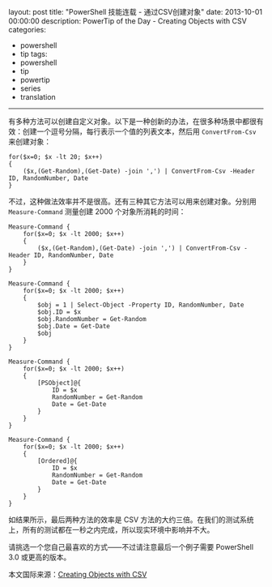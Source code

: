 layout: post
title: "PowerShell 技能连载 - 通过CSV创建对象"
date: 2013-10-01 00:00:00
description: PowerTip of the Day - Creating Objects with CSV
categories:
- powershell
- tip
tags:
- powershell
- tip
- powertip
- series
- translation
---
有多种方法可以创建自定义对象。以下是一种创新的办法，在很多种场景中都很有效：创建一个逗号分隔，每行表示一个值的列表文本，然后用 `ConvertFrom-Csv` 来创建对象：

	for($x=0; $x -lt 20; $x++)
	{
	    ($x,(Get-Random),(Get-Date) -join ',') | ConvertFrom-Csv -Header ID, RandomNumber, Date
	} 

不过，这种做法效率并不是很高。还有三种其它方法可以用来创建对象。分别用 `Measure-Command` 测量创建 2000 个对象所消耗的时间：

	Measure-Command {
		for($x=0; $x -lt 2000; $x++)
		{
		    ($x,(Get-Random),(Get-Date) -join ',') | ConvertFrom-Csv -Header ID, RandomNumber, Date
		}
	}

	Measure-Command {
		for($x=0; $x -lt 2000; $x++)
		{
		    $obj = 1 | Select-Object -Property ID, RandomNumber, Date
		    $obj.ID = $x
		    $obj.RandomNumber = Get-Random
		    $obj.Date = Get-Date
		    $obj
		}
	}

	Measure-Command {
		for($x=0; $x -lt 2000; $x++)
		{
		    [PSObject]@{
		        ID = $x
		        RandomNumber = Get-Random
		        Date = Get-Date
		    }
		}
	}

	Measure-Command {
		for($x=0; $x -lt 2000; $x++)
		{
		    [Ordered]@{
		        ID = $x
		        RandomNumber = Get-Random
		        Date = Get-Date
		    }
		}
	}


如结果所示，最后两种方法的效率是 CSV 方法的大约三倍。在我们的测试系统上，所有的测试都在一秒之内完成，所以现实环境中影响并不大。

请挑选一个您自己最喜欢的方式——不过请注意最后一个例子需要 PowerShell 3.0 或更高的版本。
<!--more-->

本文国际来源：[Creating Objects with CSV](http://community.idera.com/powershell/powertips/b/tips/posts/creating-objects-with-csv)
